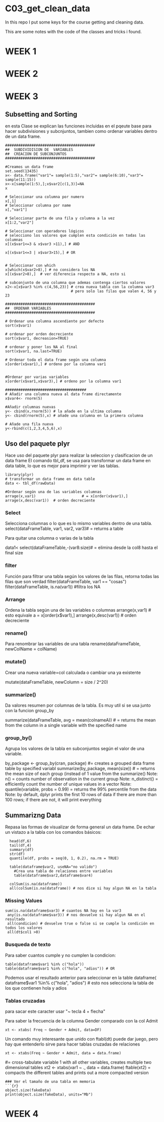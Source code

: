 # C03_get_clean_data
In this repo I put some keys for the course getting and cleaning data.

This are some notes with the code of the classes and tricks i found.


# WEEK 1
# WEEK 2

# WEEK 3
## Subsetting and Sorting
en esta Clase se explican las funciones incluidas en el pqeute base para hacer subdivisiones y subcnjuntos, tambien como ordenar variables dentro de un data frame.

```{r}
#########################################
##  SUBDIVIDISION DE  VARIABLES
##  CREACION DE SUBCONJUNTOS
#########################################

#Creamos un data frame
set.seed(13435)
x<- data.frame("var1"= sample(1:5),"var2"= sample(6:10),"var3"= sample(11:15))
x<-x[sample(1:5),];x$var2[c(1,3)]=NA
x

# Seleccionar una columna por numero
x[,1]
# Seleccionar columna por name
x[,"var1"]

# Seleccionar parte de una fila y columna a la vez
x[1:2,"var2"]

# Seleccionar con operadores lógicos
# selecciono los valores que cumplen esta condición en todas las columnas
x[(x$var1<=3 & x$var3 >11),] # AND 

x[(x$var1<=3 | x$var3>15),] # OR


# Seleccionar con which
x[which(x$var2>8),] # no considera los NA
x[(x$var2>8),]  # ver diferencia respecto a NA, esto si

# subconjunto de una columna que ademas contenga ciertos valores
x2<-x[x$var3 %in% c(4,56,23)] # crea nueva tabla con la columna var3
                              # pero solo las filas que valen 4, 56 y 23

#########################################
##  ORDENAR VARIABLES
#########################################

# Ordenar una columna ascendiente por defecto
sort(x$var1)

# ordenar por orden decreciente
sort(x$var1, decreasion=TRUE)

# ordenar y poner los NA al final
sort(x$var1, na.last=TRUE)

# Ordenar toda el data frame según una columna
x[order(x$var1),] # ordeno por la columna var1


#Ordenar por varias variables
x[order(x$var1,x$var3),] # ordeno por la columna var1

#####################################
# Añadir una columna nueva al data frame directamente
x$var4<- rnorm(5)

#Añadir columnas nuevas
y<- cbind(x,rnorm(5)) # la añade en la ultima columna
y<- cbind(rnorm(5),x) # añade una columna en la primera columna

# Añade una fila nueva 
y<-rbind(c(1,2,3,4,5,6),x)

```
## Uso del paquete plyr
Hace uso del paquete plyr para realizar la seleccion y clasificacion de un data frame
El comando tbl_df, se usa para transformar un data frame en data table, lo que es mejor para imprimir y ver las tablas.

```{r}
library(plyr)
# transformar un data frame en data table
data <- tbl_df(rawData)

#Ordenar según una de las variables columnas
arrage(x,var1)                     # = x[order(x$var1),]
arrage(x,desc(var1))  # orden decreciente
```
### Select
Selecciona columnas o lo que es lo mismo variables dentro de una tabla.
select(dataFrameTable, var1, var2, var3)# = returns a table

Para quitar una columna o varias de la tabla

data1< select(dataFrameTable,-(var8:size)# = elimina desde la col8 hasta el final  size

### filter
Función para filtrar una tabla según los valores de las filas, retorna todas las filas que son verdad
filter(dataFrameTable, var1 == "cosas")
filter(dataFrameTable, is.na(var1)) #filtra los NA

### Arrange
Ordena la tabla según una de las variables o columnas
arrange(x,var1) # esto equivale a  = x[order(x$var1),]
arrange(x,desc(var1))  # orden decreciente

### rename()
Para renombrar las variables de una tabla
rename(dataFrameTable, newColName = colName)

### mutate()
Crear una nueva variable=col calculada o cambiar una ya existente

mutate(dataFrameTable, newColumn = size / 2^20)

### summarize()
Da valores resumen por columnas de la tabla.
Es muy util si se usa junto con la funcion group_by

summarize(dataFrameTable, avg = mean(colnameA)) # = returns the mean from the column in a single variable with the specified name

### group_by()
Agrupa los valores de la tabla en subconjuntos según el valor de una variable.

by_package <- group_by(cran, package) #= creates a grouped data frame table by specified variabl
summarize(by_package, mean(size)) # = returns the mean size of each group (instead of 1 value from the summarize()
  Note: n() = counts number of observation in the current group
  Note: n_distinct() = efficiently count the number of unique values in a vector
  Note: quantile(variable, probs = 0.99) = returns the 99% percentile from the data
  Note: by default, dplyr prints the first 10 rows of data if there are more than 100 rows; if there are not, it will print everything

## Summarizng Data
Repasa las formas de visualizar de forma general un data frame.
De echar un vistazo a la tabla con los comandos básicos:
```{r}
  head(df,6)
  tail(df,4)
  summary(df)
  str(df)
  quantile(df, probs = seq(0, 1, 0.2), na.rm = TRUE)
  
  table(dataframe$var2, useNA="no valido")
    #Crea una tabla de relaciones entre variables
    table(dataframe$var2,dataframe$var4)
  
  colSum(is.na(dataframe))
  all(colSum(is.na(dataframe)) # nos dice si hay algun NA en la tabla
```
### Missing Values
```{r}
sum(is.na(dataframe$var3) # cuantos NA hay en la var3
 any(is.na(dataframe$var3)) # nos devuelve si hay algun NA en el resultado 
 all(condicion) # devuelve true o false si se cumple la condición en todos los valores  
 all(dt$col1 >0)
```
### Busqueda de texto
Para saber cuantos cumple y no cumplen la condicion:
```{r}
table(dataframe$var1 %in% c("hola"))
table(dataframe$var1 %in% c("hola", "adios")) # OR
```
Podemos usar el resultado anterior para seleccionar en la table
dataframe( dataframe$var1 %in% c("hola", "adios") # esto nos selecciona la tabla de los que contienen hola y adios 

### Tablas cruzadas
para sacar este caracter usar "~ tecla 4 + flecha"

Para saber la frecuencia de la columna Gender comparado con la col Admit
```{r}
xt <- xtabs( Freq ~ Gender + Admit, data=DF)
```
Un comando muy interesante que unido con ftabl(dt) puede dar juego, pero hay que entenderlo
sirve para hacer tablas cruzadas de relaciones
```{r}
xt <- xtabs(Freq ~ Gender + Admit, data = data.frame) 
```
#= cross-tabulate variable 1 with all other variables, creates multiple two dimensional tables
xt2 <- xtabs(var1 ~ ., data = data.frame) 
ftable(xt2) = compacts the different tables and prints out a more compacted version
```
### Ver el tamaño de una tabla en memoria
```{r}
object.size(fakeData)
print(object.size(fakeData), units="Mb")
```
# WEEK 4

